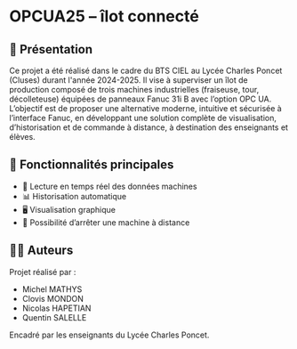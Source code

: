 # OPCUA25 – îlot connecté

## 📌 Présentation

Ce projet a été réalisé dans le cadre du BTS CIEL au Lycée Charles Poncet (Cluses) durant l'année 2024-2025. Il vise à superviser un îlot de production composé de trois machines industrielles (fraiseuse, tour, décolleteuse) équipées de panneaux Fanuc 31i B avec l’option OPC UA.
L’objectif est de proposer une alternative moderne, intuitive et sécurisée à l’interface Fanuc, en développant une solution complète de visualisation, d’historisation et de commande à distance, à destination des enseignants et élèves.

## 🚀 Fonctionnalités principales

- 📡 Lecture en temps réel des données machines
- 📊 Historisation automatique
- 🖥️ Visualisation graphique
- 🛑 Possibilité d’arrêter une machine à distance

## 👨‍💻 Auteurs
Projet réalisé par :
- Michel MATHYS
- Clovis MONDON
- Nicolas HAPETIAN
- Quentin SALELLE

Encadré par les enseignants du Lycée Charles Poncet.
